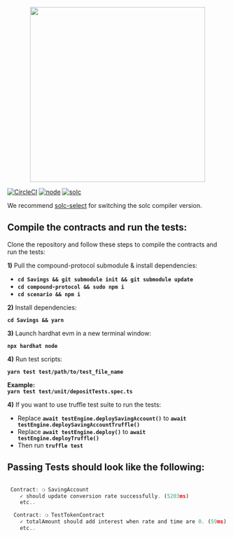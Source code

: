 <p align='center'><img src='https://user-images.githubusercontent.com/20457952/112141620-7fac9100-8bfb-11eb-87a9-6e7c4046f92f.png' width='400' /></p>

[![CircleCI](https://circleci.com/gh/DeFinerOrg/Savings.svg?style=svg&circle-token=16ee6271ac298229299363b78349e81bda1c1627)](https://circleci.com/gh/DeFinerOrg/Savings) [![node](https://img.shields.io/badge/node-v10.23.0-green)](https://nodejs.org/en/blog/release/v10.23.0/) [![solc](https://img.shields.io/badge/solc-v0.5.16-blue)](https://www.npmjs.com/package/solc/v/0.5.16)
 
We recommend [solc-select](https://github.com/crytic/solc-select) for switching the solc compiler version.   

## Compile the contracts and run the tests:

Clone the repository and follow these steps to compile the contracts and run the tests:

**1)** Pull the compound-protocol submodule & install dependencies:  

- **`cd Savings && git submodule init && git submodule update`**  
- **`cd compound-protocol && sudo npm i`**  
- **`cd scenario && npm i`**

**2)** Install dependencies:

**`cd Savings && yarn`**

**3)** Launch hardhat evm in a new terminal window:

**`npx hardhat node`**

**4)** Run test scripts:

**`yarn test test/path/to/test_file_name`**  

**Example:**  
**`yarn test test/unit/depositTests.spec.ts`**

**4)** If you want to use truffle test suite to run the tests: 
- Replace **`await testEngine.deploySavingAccount()`** to **`await testEngine.deploySavingAccountTruffle()`** 
- Replace **`await testEngine.deploy()`** to **`await testEngine.deployTruffle()`** 
- Then run **`truffle test`**

## Passing Tests should look like the following:

```javascript

 Contract: ❍ SavingAccount
    ✓ should update conversion rate successfully. (5203ms)
    etc..

  Contract: ❍ TestTokenContract
    ✓ totalAmount should add interest when rate and time are 0. (59ms)
    etc..

```
